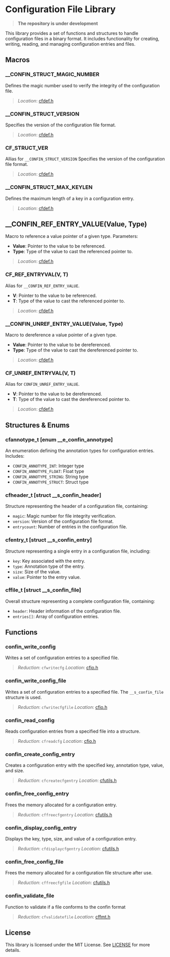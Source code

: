 # Configuration File Library

> **The repository is under development**

This library provides a set of functions and structures to handle configuration files in a binary format. It includes functionality for creating, writing, reading, and managing configuration entries and files.

## Macros

### __CONFIN_STRUCT_MAGIC_NUMBER
Defines the magic number used to verify the integrity of the configuration file.
> *Location*: [cfdef.h](./confin/cfdef.h)

### __CONFIN_STRUCT_VERSION
Specifies the version of the configuration file format.
> *Location*: [cfdef.h](./confin/cfdef.h)

### CF_STRUCT_VER
Allias for `__CONFIN_STRUCT_VERSION`
Specifies the version of the configuration file format.
> *Location*: [cfdef.h](./confin/cfdef.h)

### __CONFIN_STRUCT_MAX_KEYLEN
Defines the maximum length of a key in a configuration entry.
> *Location*: [cfdef.h](./confin/cfdef.h)

## __CONFIN_REF_ENTRY_VALUE(Value, Type)
Macro to reference a value pointer of a given type.
Parameters:
- **Value**: Pointer to the value to be referenced.
- **Type**: Type of the value to cast the referenced pointer to.
> *Location*: [cfdef.h](./confin/cfdef.h)

### CF_REF_ENTRYVAL(V, T)
Alias for `__CONFIN_REF_ENTRY_VALUE`.
- **V**: Pointer to the value to be referenced.
- **T**: Type of the value to cast the referenced pointer to.
> *Location*: [cfdef.h](./confin/cfdef.h)

### __CONFIN_UNREF_ENTRY_VALUE(Value, Type)
Macro to dereference a value pointer of a given type.
- **Value**: Pointer to the value to be dereferenced.
- **Type**: Type of the value to cast the dereferenced pointer to.
> *Location*: [cfdef.h](./confin/cfdef.h)

### CF_UNREF_ENTRYVAL(V, T)
Alias for `CONFIN_UNREF_ENTRY_VALUE`.
- **V**: Pointer to the value to be dereferenced.
- **T**: Type of the value to cast the dereferenced pointer to.
> *Location*: [cfdef.h](./confin/cfdef.h)

## Structures & Enums

### cfannotype_t [enum __e_confin_annotype]
An enumeration defining the annotation types for configuration entries. Includes:
- `CONFIN_ANNOTYPE_INT`: Integer type
- `CONFIN_ANNOTYPE_FLOAT`: Float type
- `CONFIN_ANNOTYPE_STRING`: String type
- `CONFIN_ANNOTYPE_STRUCT`: Struct type

### cfheader_t [struct __s_confin_header]
Structure representing the header of a configuration file, containing:
- `magic`: Magic number for file integrity verification.
- `version`: Version of the configuration file format.
- `entrycount`: Number of entries in the configuration file.

### cfentry_t [struct __s_confin_entry]
Structure representing a single entry in a configuration file, including:
- `key`: Key associated with the entry.
- `type`: Annotation type of the entry.
- `size`: Size of the value.
- `value`: Pointer to the entry value.

### cffile_t [struct __s_confin_file]
Overall structure representing a complete configuration file, containing:
- `header`: Header information of the configuration file.
- `entries[]`: Array of configuration entries.

## Functions

### confin_write_config
Writes a set of configuration entries to a specified file.
> *Reduction*: `cfwritecfg`
> *Location*: [cfio.h](./confin/cfio.h)

### confin_write_config_file
Writes a set of configuration entries to a specified file.
The `__s_confin_file` structure is used.
> *Reduction*: `cfwritecfgfile`
> *Location*: [cfio.h](./confin/cfio.h)

### confin_read_config
Reads configuration entries from a specified file into a structure.
> *Reduction*: `cfreadcfg`
> *Location*: [cfio.h](./confin/cfio.h)

### confin_create_config_entry
Creates a configuration entry with the specified key, annotation type, value, and size.
> *Reduction*: `cfcreatecfgentry`
> *Location*: [cfutils.h](./confin/cfutils.h)

### confin_free_config_entry
Frees the memory allocated for a configuration entry.
> *Reduction*: `cffreecfgentry`
> *Location*: [cfutils.h](./confin/cfutils.h)

### confin_display_config_entry
Displays the key, type, size, and value of a configuration entry.
> *Reduction*: `cfdisplaycfgentry`
> *Location*: [cfutils.h](./confin/cfutils.h)

### confin_free_config_file
Frees the memory allocated for a configuration file structure after use.
> *Reduction*: `cffreecfgfile`
> *Location*: [cfutils.h](./confin/cfutils.h)

### confin_validate_file
Function to validate if a file conforms to the confin format
> *Reduction*: `cfvalidatefile`
> *Location*: [cffmt.h](./confin/cffmt.h)

## License
This library is licensed under the MIT License. See [LICENSE](./LICENSE) for more details.
